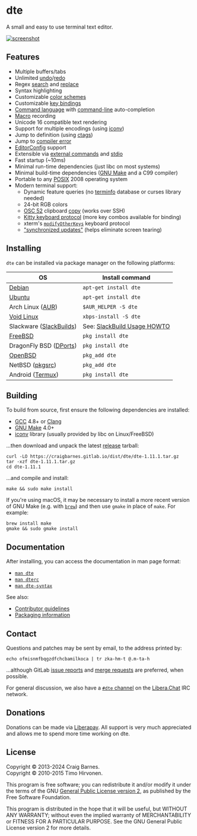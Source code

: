 dte
===

A small and easy to use terminal text editor.

[![screenshot]][screenshot]

Features
--------

* Multiple buffers/tabs
* Unlimited [undo]/[redo]
* Regex [search] and [replace]
* Syntax highlighting
* Customizable [color schemes]
* Customizable [key bindings]
* [Command language] with [command-line] auto-completion
* [Macro] recording
* Unicode 16 compatible text rendering
* Support for multiple encodings (using [iconv])
* Jump to definition (using [ctags])
* Jump to [compiler error]
* [EditorConfig] support
* Extensible via [external commands] and [stdio]
* Fast startup (~10ms)
* Minimal run-time dependencies (just libc on most systems)
* Minimal build-time dependencies ([GNU Make] and a C99 compiler)
* Portable to any [POSIX] 2008 operating system
* Modern terminal support:
  * Dynamic feature queries (no [terminfo] database or curses library needed)
  * 24-bit RGB colors
  * [OSC 52] clipboard [copy][] (works over SSH)
  * [Kitty keyboard protocol][] (more key combos available for binding)
  * xterm's [`modifyOtherKeys`] keyboard protocol
  * ["synchronized updates"][] (helps eliminate screen tearing)

Installing
----------

`dte` can be installed via package manager on the following platforms:

| OS                        | Install command               |
|---------------------------|-------------------------------|
| [Debian]                  | `apt-get install dte`         |
| [Ubuntu]                  | `apt-get install dte`         |
| Arch Linux ([AUR])        | `$AUR_HELPER -S dte`          |
| [Void Linux]              | `xbps-install -S dte`         |
| Slackware ([SlackBuilds]) | See: [SlackBuild Usage HOWTO] |
| [FreeBSD]                 | `pkg install dte`             |
| DragonFly BSD ([DPorts])  | `pkg install dte`             |
| [OpenBSD]                 | `pkg_add dte`                 |
| NetBSD ([pkgsrc])         | `pkg_add dte`                 |
| Android ([Termux])        | `pkg install dte`             |

Building
--------

To build from source, first ensure the following dependencies are
installed:

* [GCC] 4.8+ or [Clang]
* [GNU Make] 4.0+
* [iconv] library (usually provided by libc on Linux/FreeBSD)

...then download and unpack the latest [release] tarball:

    curl -LO https://craigbarnes.gitlab.io/dist/dte/dte-1.11.1.tar.gz
    tar -xzf dte-1.11.1.tar.gz
    cd dte-1.11.1

...and compile and install:

    make && sudo make install

If you're using macOS, it may be necessary to install a more recent version
of GNU Make (e.g. with [`brew`]) and then use `gmake` in place of `make`.
For example:

    brew install make
    gmake && sudo gmake install

Documentation
-------------

After installing, you can access the documentation in man page format:

* [`man dte`]
* [`man dterc`]
* [`man dte-syntax`]

See also:

* [Contributor guidelines]
* [Packaging information]

Contact
-------

Questions and patches may be sent by email, to the address printed by:

    echo ofmisnmfbqgzdfchcbamilkoca | tr zka-hm-t @.m-ta-h

...although GitLab [issue reports] and [merge requests] are preferred,
when possible.

For general discussion, we also have a [`#dte` channel] on the [Libera.Chat]
IRC network.

Donations
---------

Donations can be made via [Liberapay]. All support is very much
appreciated and allows me to spend more time working on dte.

License
-------

Copyright © 2013-2024 Craig Barnes.\
Copyright © 2010-2015 Timo Hirvonen.

This program is free software; you can redistribute it and/or modify it
under the terms of the GNU [General Public License version 2], as published
by the Free Software Foundation.

This program is distributed in the hope that it will be useful, but
WITHOUT ANY WARRANTY; without even the implied warranty of
MERCHANTABILITY or FITNESS FOR A PARTICULAR PURPOSE. See the GNU General
Public License version 2 for more details.


[`man dte`]: https://craigbarnes.gitlab.io/dte/dte.html
[`man dterc`]: https://craigbarnes.gitlab.io/dte/dterc.html
[`man dte-syntax`]: https://craigbarnes.gitlab.io/dte/dte-syntax.html
[Command language]: https://craigbarnes.gitlab.io/dte/dterc.html
[command-line]: https://craigbarnes.gitlab.io/dte/dte.html#command-mode
[Macro]: https://craigbarnes.gitlab.io/dte/dterc.html#macro
[color schemes]: https://craigbarnes.gitlab.io/dte/dterc.html#hi
[compiler error]: https://craigbarnes.gitlab.io/dte/dterc.html#compile
[copy]: https://craigbarnes.gitlab.io/dte/dterc.html#copy
[external commands]: https://craigbarnes.gitlab.io/dte/dterc.html#external-commands
[key bindings]: https://craigbarnes.gitlab.io/dte/dterc.html#bind
[redo]: https://craigbarnes.gitlab.io/dte/dterc.html#redo
[replace]: https://craigbarnes.gitlab.io/dte/dterc.html#replace
[search]: https://craigbarnes.gitlab.io/dte/dterc.html#search
[undo]: https://craigbarnes.gitlab.io/dte/dterc.html#undo

[screenshot]: https://craigbarnes.gitlab.io/dte/screenshot.png
[iconv]: https://pubs.opengroup.org/onlinepubs/9699919799/basedefs/iconv.h.html
[ctags]: https://ctags.io/
[stdio]: https://man7.org/linux/man-pages/man3/stdin.3.html#DESCRIPTION
[EditorConfig]: https://editorconfig.org/
[GNU Make]: https://www.gnu.org/software/make/
[POSIX]: https://pubs.opengroup.org/onlinepubs/9699919799/
[terminfo]: https://man7.org/linux/man-pages/man5/terminfo.5.html
[OSC 52]: https://invisible-island.net/xterm/ctlseqs/ctlseqs.html#h3-Operating-System-Commands
[Kitty keyboard protocol]: https://sw.kovidgoyal.net/kitty/keyboard-protocol/
[`modifyOtherKeys`]: https://invisible-island.net/xterm/manpage/xterm.html#VT100-Widget-Resources:modifyOtherKeys
["synchronized updates"]: https://gitlab.freedesktop.org/terminal-wg/specifications/-/merge_requests/2

[Debian]: https://packages.debian.org/source/dte
[Ubuntu]: https://launchpad.net/ubuntu/+source/dte
[AUR]: https://aur.archlinux.org/packages/dte/
[Void Linux]: https://github.com/void-linux/void-packages/tree/master/srcpkgs/dte
[SlackBuilds]: https://slackbuilds.org/repository/15.0/development/dte/
[SlackBuild Usage HOWTO]: https://slackbuilds.org/howto/
[FreeBSD]: https://cgit.freebsd.org/ports/tree/editors/dte
[DPorts]: https://github.com/DragonFlyBSD/DPorts/tree/master/editors/dte
[OpenBSD]: https://cvsweb.openbsd.org/cgi-bin/cvsweb/ports/editors/dte/
[pkgsrc]: https://cdn.netbsd.org/pub/pkgsrc/current/pkgsrc/editors/dte/index.html
[Termux]: https://github.com/termux/termux-packages/tree/master/packages/dte

[GCC]: https://gcc.gnu.org/
[Clang]: https://clang.llvm.org/
[release]: https://craigbarnes.gitlab.io/dte/releases.html
[`brew`]: https://brew.sh/
[Contributor guidelines]: https://gitlab.com/craigbarnes/dte/-/blob/master/docs/contributing.md
[Packaging information]: https://gitlab.com/craigbarnes/dte/blob/master/docs/packaging.md
[issue reports]: https://gitlab.com/craigbarnes/dte/-/issues
[merge requests]: https://gitlab.com/craigbarnes/dte/-/merge_requests
[`#dte` channel]: https://web.libera.chat/?channels=#dte
[Libera.Chat]: https://libera.chat/
[Liberapay]: https://liberapay.com/craigbarnes/donate
[General Public License version 2]: https://www.gnu.org/licenses/old-licenses/gpl-2.0.html
